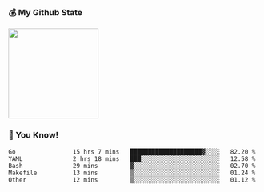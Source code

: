 ### :moneybag: My Github State

<img height="180em" src="https://github-readme-stats.vercel.app/api?username=G-Asura&show_icons=true&hide_border=true&count_private=true&include_all_commits=true" />

### :pill: You Know!
<!--START_SECTION:waka-->

```text
Go                15 hrs 7 mins   ████████████████████▓░░░░   82.20 %
YAML              2 hrs 18 mins   ███░░░░░░░░░░░░░░░░░░░░░░   12.58 %
Bash              29 mins         ▓░░░░░░░░░░░░░░░░░░░░░░░░   02.70 %
Makefile          13 mins         ▒░░░░░░░░░░░░░░░░░░░░░░░░   01.24 %
Other             12 mins         ▒░░░░░░░░░░░░░░░░░░░░░░░░   01.12 %
```

<!--END_SECTION:waka-->

<!--
**G-Asura/G-Asura** is a ✨ _special_ ✨ repository because its `README.md` (this file) appears on your GitHub profile.

Here are some ideas to get you started:

- 🔭 I’m currently working on ...
- 🌱 I’m currently learning ...
- 👯 I’m looking to collaborate on ...
- 🤔 I’m looking for help with ...
- 💬 Ask me about ...
- 📫 How to reach me: ...
- 😄 Pronouns: ...
- ⚡ Fun fact: ...
-->
